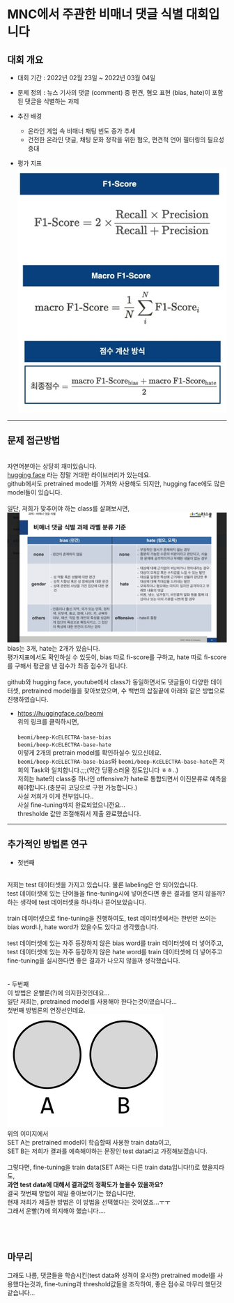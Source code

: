 # MNC에서 주관한 비매너 댓글 식별 대회입니다

## 대회 개요
- 대회 기간 : 2022년 02월 23일 ~ 2022년 03월 04일
- 문제 정의 : 뉴스 기사의 댓글 (comment) 중 편견, 혐오 표현 (bias, hate)이 포함된 댓글을 식별하는 과제

- 추진 배경
  - 온라인 게임 속 비매너 채팅 빈도 증가 추세
  - 건전한 온라인 댓글, 채팅 문화 정착을 위한 혐오, 편견적 언어 필터링의 필요성 증대
- 평가 지표<br/>
  <img src="./images/1.jpg">
<hr>

## 문제 접근방법
<br/>자연어분야는 상당히 재미있습니다.<br/>
<a href="https://huggingface.co/" target="_blank">hugging face</a> 라는 정말 거대한 라이브러리가 있는데요.<br/>
github에서도 pretrained model를 가져와 사용해도 되지만, hugging face에도 많은 model들이 있습니다.<br/><br/>
일단, 저희가 맞추어야 하는 class를 살펴보시면,<br/>
<img src="./images/label.png"><br/>
bias는 3개, hate는 2개가 있습니다.<br/>
평가지표에서도 확인하실 수 있듯이, bias 따로 fi-score를 구하고, hate 따로 fi-score를 구해서 평균을 낸 점수가 최종 점수가 됩니다.<br/>
<br/>
github와 hugging face, youtube에서 class가 동일하면서도 댓글들이 다양한 데이터셋, pretrained model들을 찾아보았으며, 수 백번의 삽질끝에 아래와 같은 방법으로 진행하였습니다.<br/>

- <a href="https://huggingface.co/beomi" target="_blank">https://huggingface.co/beomi</a><br/>
위의 링크를 클릭하시면, <br/><br/>
`beomi/beep-KcELECTRA-base-bias`<br/>
`beomi/beep-KcELECTRA-base-hate`<br/>
이렇게 2개의 pretrain model를 확인하실수 있으신데요.<br/>
`beomi/beep-KcELECTRA-base-bias`와 `beomi/beep-KcELECTRA-base-hate`은 저희의 Task와 일치합니다.;;;(약간 당황스러울 정도입니다 ㅎㅎ..)<br/>
저희는 hate의 class중 하나인 offensive가 hate로 통합되면서 이진분류로 예측을 해야합니다.(충분히 코딩으로 구현 가능합니다.)<br/>
사실 저희가 이게 전부입니다..<br/>
사실 fine-tuning까지 완료되었으니깐요...<br/>
thresholde 값만 조절해줘서 제출 완료했습니다.<br/>

---


## 추가적인 방법론 연구
- 첫번째
<br/>
저희는 test 데이터셋을 가지고 있습니다. 물론 labeling은 안 되어있습니다.<br/>
test 데이터셋에 있는 단어들을 fine-tuning시에 넣어준다면 좋은 결과를 얻지 않을까?하는 생각에 test 데이터셋을 하나하나 뜯어보았습니다.<br/>
<br/>
train 데이터셋으로 fine-tuning을 진행하여도, test 데이터셋에서는 한번만 쓰이는 bias word나, hate word가 있을수도 있다고 생각했습니다.<br/><br/>
test 데이터셋에 있는 자주 등장하지 않은 bias word를 train 데이터셋에 더 넣어주고,<br/>
test 데이터셋에 있는 자주 등장하지 않은 hate word를 train 데이터셋에 더 넣어주고 fine-tuning을 실시한다면 좋은 결과가 나오지 않을까 생각했습니다.
<br/><br/><br/>
- 두번째<br/>
이 방법은 운빨론(?)에 의지한것인데요...<br/>
일단 저희는, pretrained model를 사용해야 한다는것이였습니다...<br/>
첫번째 방법론의 연장선인데요.<br/>
<img src="./images/set.png"><br/>
위의 이미지에서 <br/>SET A는 pretrained model이 학습할때 사용한 train data이고,<br/>
SET B는 저희가 결과를 예측해야하는 문장인 test data라고 가정해보겠습니다.<br/>
<br/>
그렇다면, fine-tuning을 train data(SET A와는 다른 train data입니다!!)로 했을지라도,<br/>
<strong>과연 test data에 대해서 결과값의 정확도가 높을수 있을까요?</strong><br/>
결국 첫번째 방법이 제일 좋아보이기는 했습니다만,<br/>
현재 저희가 제출한 방법은 이 방법을 선택했다는 것이였죠...ㅜㅜ<br/>
그래서 운빨(?)에 의지해야 했습니다....<br/><br/>
<br/><br/>


## 마무리
그래도 나름, 댓글들을 학습시킨(test data와 성격이 유사한) pretrained model를 사용했다는것과, fine-tuning과 threshold값들을 조작하여, 좋은 점수로 마무리 했던것 같습니다...
